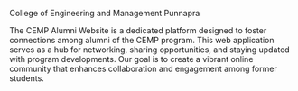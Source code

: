 College of Engineering and Management Punnapra

The CEMP Alumni Website is a dedicated platform designed to foster connections among alumni of the CEMP program. This web application serves as a hub for networking, sharing opportunities, and staying updated with program developments. Our goal is to create a vibrant online community that enhances collaboration and engagement among former students.
